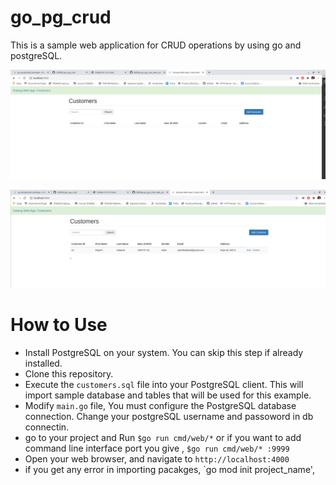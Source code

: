 # go_pg_crud

This is a sample web application for CRUD operations by using go and postgreSQL. 


![2.png](https://github.com/chittibc/go_pg_crud/blob/master/2.png)


![1.png](https://github.com/chittibc/go_pg_crud/blob/master/1.png)

# How to Use

* Install PostgreSQL on your system. You can skip this step if already installed.
* Clone this repository.
* Execute the `customers.sql` file into your PostgreSQL client. This will import sample database and tables that will be used for this example.
* Modify `main.go` file, You must configure the PostgreSQL database connection. Change your postgreSQL username and passoword in db connectin. 
* go to your project and Run `$go run cmd/web/*` or if you want to add command line interface port you give , `$go run cmd/web/* :9999` 
* Open your web browser, and navigate to `http://localhost:4000`
* if you get any error in importing pacakges, `go mod init project_name', 
